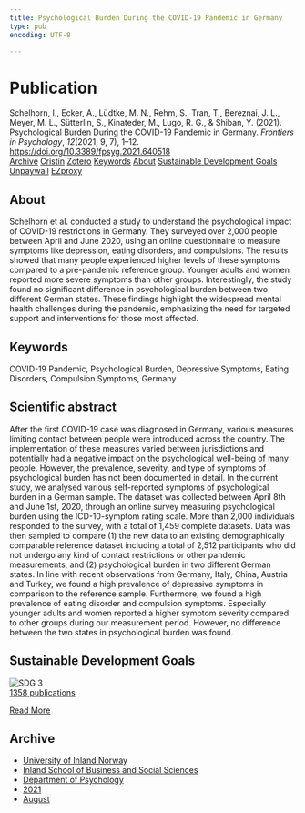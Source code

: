 ```yaml
---
title: Psychological Burden During the COVID-19 Pandemic in Germany
type: pub
encoding: UTF-8

---
```

<h1>Publication</h1>
<article id="csl-bib-container-P8UY4JF3" class="csl-bib-container">
  <div class="csl-bib-body"> <div class="csl-entry">Schelhorn, I., Ecker, A., Lüdtke, M. N., Rehm, S., Tran, T., Bereznai, J. L., Meyer, M. L., Sütterlin, S., Kinateder, M., Lugo, R. G., &#38; Shiban, Y. (2021). Psychological Burden During the COVID-19 Pandemic in Germany. <i>Frontiers in Psychology</i>, <i>12</i>(2021, 9, 7), 1–12. <a href="https://doi.org/10.3389/fpsyg.2021.640518">https://doi.org/10.3389/fpsyg.2021.640518</a></div> </div>
  <div class="csl-bib-buttons">
    <a href="#taxonomy-article-P8UY4JF3" alt="archive" class="csl-bib-button">Archive</a>
    <a href="https://app.cristin.no/results/show.jsf?id=1926439" alt="Cristin" class="csl-bib-button">Cristin</a>
    <a href="http://zotero.org/groups/5881554/items/P8UY4JF3" alt="Zotero" class="csl-bib-button">Zotero</a>
    <a href="#keywords-article-P8UY4JF3" alt="keywords" class="csl-bib-button">Keywords</a>
    <a href="#about-article-P8UY4JF3" alt="about_pub" class="csl-bib-button">About</a>
    <a href="#sdg-article-P8UY4JF3" alt="sdg" class="csl-bib-button">Sustainable Development Goals</a>
    <a href="https://doi.org/10.3389/fpsyg.2021.640518" alt="Unpaywall" class="csl-bib-button">Unpaywall</a>
    <a href="https://doi.org/10.3389/fpsyg.2021.640518" alt="EZproxy" class="csl-bib-button">EZproxy</a>
  </div>
  <div id="csl-bib-meta-container-P8UY4JF3"></div>
</article>
<div id="csl-bib-meta-P8UY4JF3" class="csl-bib-meta">
  <article id="about-article-P8UY4JF3" class="about_pub-article">
    <h1>About</h1>
    Schelhorn et al. conducted a study to understand the psychological impact of COVID-19 restrictions in Germany. They surveyed over 2,000 people between April and June 2020, using an online questionnaire to measure symptoms like depression, eating disorders, and compulsions. The results showed that many people experienced higher levels of these symptoms compared to a pre-pandemic reference group. Younger adults and women reported more severe symptoms than other groups. Interestingly, the study found no significant difference in psychological burden between two different German states. These findings highlight the widespread mental health challenges during the pandemic, emphasizing the need for targeted support and interventions for those most affected.
  </article>
  <article id="keywords-article-P8UY4JF3" class="keywords-article">
    <h1>Keywords</h1>
    COVID-19 Pandemic, Psychological Burden, Depressive Symptoms, Eating Disorders, Compulsion Symptoms, Germany
  </article>
  <article id="abstract-article-P8UY4JF3" class="abstract-article">
    <h1>Scientific abstract</h1>
    After the first COVID-19 case was diagnosed in Germany, various measures limiting contact between people were introduced across the country. The implementation of these measures varied between jurisdictions and potentially had a negative impact on the psychological well-being of many people. However, the prevalence, severity, and type of symptoms of psychological burden has not been documented in detail. In the current study, we analysed various self-reported symptoms of psychological burden in a German sample. The dataset was collected between April 8th and June 1st, 2020, through an online survey measuring psychological burden using the ICD-10-symptom rating scale. More than 2,000 individuals responded to the survey, with a total of 1,459 complete datasets. Data was then sampled to compare (1) the new data to an existing demographically comparable reference dataset including a total of 2,512 participants who did not undergo any kind of contact restrictions or other pandemic measurements, and (2) psychological burden in two different German states. In line with recent observations from Germany, Italy, China, Austria and Turkey, we found a high prevalence of depressive symptoms in comparison to the reference sample. Furthermore, we found a high prevalence of eating disorder and compulsion symptoms. Especially younger adults and women reported a higher symptom severity compared to other groups during our measurement period. However, no difference between the two states in psychological burden was found.
  </article>
  <article id="sdg-article-P8UY4JF3" class="sdg-article">
    <h1>Sustainable Development Goals</h1>
    <div class="sdg-container"><div id="sdg3" class="sdg">
        <img src="{{< params subfolder >}}images/sdg/sdg03_en.png" class="image" alt="SDG 3">
        <div class="sdg-overlay">
          <a href="/en/archive/?key=?sdg=3#archive" class="sdg-publication-count"><span>1358</span> publications</a>
          <p><a href="https://sdgs.un.org/goals/goal3" class="sdg-read-more">Read More</a></p>
        </div>
      </div></div>
  </article>
  <article id="taxonomy-article-P8UY4JF3" class="taxonomy-article">
    <h1>Archive</h1>
    <ul>
      <li>
        <a href="/en/archive/?key=3DCRN523">University of Inland Norway</a>
      </li>
      <li>
        <a href="/en/archive/?key=DU8Q9LN9">Inland School of Business and Social Sciences</a>
      </li>
      <li>
        <a href="/en/archive/?key=KTD9NXA8">Department of Psychology</a>
      </li>
      <li>
        <a href="/en/archive/?key=Z3D9VY7X">2021</a>
      </li>
      <li>
        <a href="/en/archive/?key=S4AETT62">August</a>
      </li>
    </ul>
  </article>
</div>
